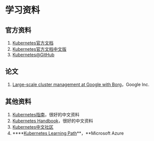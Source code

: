 # 学习资料

## 官方资料

1. [Kubernetes官方文档](https://kubernetes.io/docs/home/)
2. [Kubernetes官方文档中文版](https://kubernetes.io/zh/docs/home/)
3. [Kubernetes@GitHub](https://github.com/kubernetes/kubernetes)

## 论文

1. [Large-scale cluster management at Google with Borg](https://static.googleusercontent.com/media/research.google.com/zh-CN//pubs/archive/43438.pdf)，Google Inc.

## 其他资料

1. [Kubernetes指南](https://feisky.gitbooks.io/kubernetes/)，很好的中文资料
2. [Kubernetes Handbook](https://jimmysong.io/kubernetes-handbook/)，很好的中文资料
3. [Kubernetes中文社区](https://www.kubernetes.org.cn/)
4. \*\*\*\*[Kubernetes Learning Path](https://azure.microsoft.com/en-us/resources/kubernetes-learning-path/)**，**Microsoft Azure



